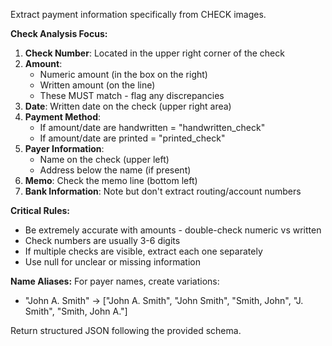 Extract payment information specifically from CHECK images.

**Check Analysis Focus:**

1. **Check Number**: Located in the upper right corner of the check
2. **Amount**:
   - Numeric amount (in the box on the right)
   - Written amount (on the line)
   - These MUST match - flag any discrepancies
3. **Date**: Written date on the check (upper right area)
4. **Payment Method**:
   - If amount/date are handwritten = "handwritten_check"
   - If amount/date are printed = "printed_check"
5. **Payer Information**:
   - Name on the check (upper left)
   - Address below the name (if present)
6. **Memo**: Check the memo line (bottom left)
7. **Bank Information**: Note but don't extract routing/account numbers

**Critical Rules:**
- Be extremely accurate with amounts - double-check numeric vs written
- Check numbers are usually 3-6 digits
- If multiple checks are visible, extract each one separately
- Use null for unclear or missing information

**Name Aliases:**
For payer names, create variations:
- "John A. Smith" → ["John A. Smith", "John Smith", "Smith, John", "J. Smith", "Smith, John A."]

Return structured JSON following the provided schema.
